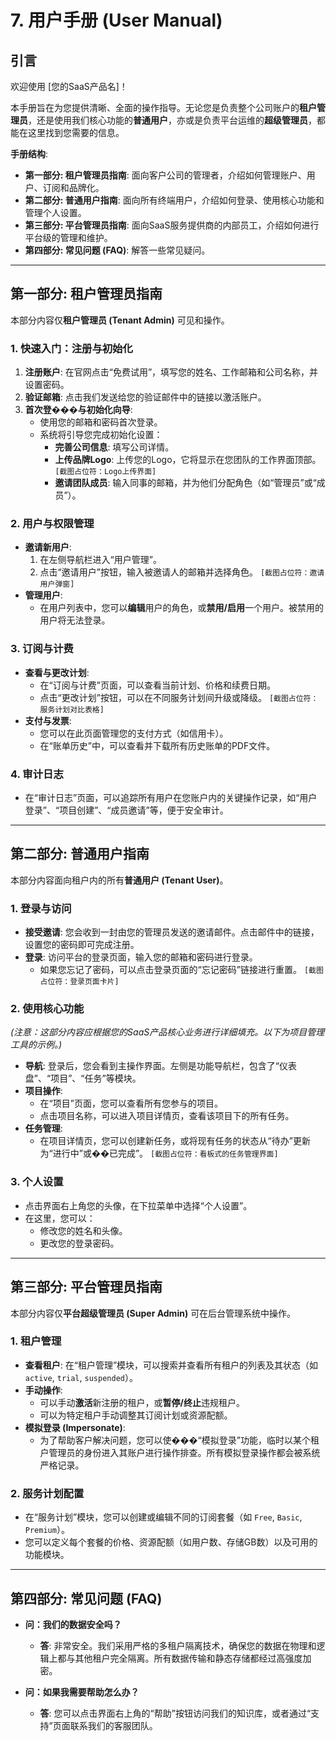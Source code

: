 # 7. 用户手册 (User Manual)

## **引言**

欢迎使用 [您的SaaS产品名]！

本手册旨在为您提供清晰、全面的操作指导。无论您是负责整个公司账户的**租户管理员**，还是使用我们核心功能的**普通用户**，亦或是负责平台运维的**超级管理员**，都能在这里找到您需要的信息。

**手册结构**:
*   **第一部分: 租户管理员指南**: 面向客户公司的管理者，介绍如何管理账户、用户、订阅和品牌化。
*   **第二部分: 普通用户指南**: 面向所有终端用户，介绍如何登录、使用核心功能和管理个人设置。
*   **第三部分: 平台管理员指南**: 面向SaaS服务提供商的内部员工，介绍如何进行平台级的管理和维护。
*   **第四部分: 常见问题 (FAQ)**: 解答一些常见疑问。

---

## **第一部分: 租户管理员指南**

本部分内容仅**租户管理员 (Tenant Admin)** 可见和操作。

### **1. 快速入门：注册与初始化**

1.  **注册账户**: 在官网点击“免费试用”，填写您的姓名、工作邮箱和公司名称，并设置密码。
2.  **验证邮箱**: 点击我们发送给您的验证邮件中的链接以激活账户。
3.  **首次登���与初始化向导**:
    *   使用您的邮箱和密码首次登录。
    *   系统将引导您完成初始化设置：
        *   **完善公司信息**: 填写公司详情。
        *   **上传品牌Logo**: 上传您的Logo，它将显示在您团队的工作界面顶部。 `[截图占位符：Logo上传界面]`
        *   **邀请团队成员**: 输入同事的邮箱，并为他们分配角色（如“管理员”或“成员”）。

### **2. 用户与权限管理**

*   **邀请新用户**:
    1.  在左侧导航栏进入“用户管理”。
    2.  点击“邀请用户”按钮，输入被邀请人的邮箱并选择角色。 `[截图占位符：邀请用户弹窗]`
*   **管理用户**:
    *   在用户列表中，您可以**编辑**用户的角色，或**禁用/启用**一个用户。被禁用的用户将无法登录。

### **3. 订阅与计费**

*   **查看与更改计划**:
    *   在“订阅与计费”页面，可以查看当前计划、价格和续费日期。
    *   点击“更改计划”按钮，可以在不同服务计划间升级或降级。 `[截图占位符：服务计划对比表格]`
*   **支付与发票**:
    *   您可以在此页面管理您的支付方式（如信用卡）。
    *   在“账单历史”中，可以查看并下载所有历史账单的PDF文件。

### **4. 审计日志**

*   在“审计日志”页面，可以追踪所有用户在您账户内的关键操作记录，如“用户登录”、“项目创建”、“成员邀请”等，便于安全审计。

---

## **第二部分: 普通用户指南**

本部分内容面向租户内的所有**普通用户 (Tenant User)**。

### **1. 登录与访问**

*   **接受邀请**: 您会收到一封由您的管理员发送的邀请邮件。点击邮件中的链接，设置您的密码即可完成注册。
*   **登录**: 访问平台的登录页面，输入您的邮箱和密码进行登录。
    *   如果您忘记了密码，可以点击登录页面的“忘记密码”链接进行重置。 `[截图占位符：登录页面卡片]`

### **2. 使用核心功能**

*(注意：这部分内容应根据您的SaaS产品核心业务进行详细填充。以下为项目管理工具的示例。)*

*   **导航**: 登录后，您会看到主操作界面。左侧是功能导航栏，包含了“仪表盘”、“项目”、“任务”等模块。
*   **项目操作**:
    *   在“项目”页面，您可以查看所有您参与的项目。
    *   点击项目名称，可以进入项目详情页，查看该项目下的所有任务。
*   **任务管理**:
    *   在项目详情页，您可以创建新任务，或将现有任务的状态从“待办”更新为“进行中”或��已完成”。 `[截图占位符：看板式的任务管理界面]`

### **3. 个人设置**

*   点击界面右上角您的头像，在下拉菜单中选择“个人设置”。
*   在这里，您可以：
    *   修改您的姓名和头像。
    *   更改您的登录密码。

---

## **第三部分: 平台管理员指南**

本部分内容仅**平台超级管理员 (Super Admin)** 可在后台管理系统中操作。

### **1. 租户管理**

*   **查看租户**: 在“租户管理”模块，可以搜索并查看所有租户的列表及其状态（如 `active`, `trial`, `suspended`）。
*   **手动操作**:
    *   可以手动**激活**新注册的租户，或**暂停/终止**违规租户。
    *   可以为特定租户手动调整其订阅计划或资源配额。
*   **模拟登录 (Impersonate)**:
    *   为了帮助客户解决问题，您可以使���“模拟登录”功能，临时以某个租户管理员的身份进入其账户进行操作排查。所有模拟登录操作都会被系统严格记录。

### **2. 服务计划配置**

*   在“服务计划”模块，您可以创建或编辑不同的订阅套餐（如 `Free`, `Basic`, `Premium`）。
*   您可以定义每个套餐的价格、资源配额（如用户数、存储GB数）以及可用的功能模块。

---

## **第四部分: 常见问题 (FAQ)**

*   **问：我们的数据安全吗？**
    *   **答**: 非常安全。我们采用严格的多租户隔离技术，确保您的数据在物理和逻辑上都与其他租户完全隔离。所有数据传输和静态存储都经过高强度加密。

*   **问：如果我需要帮助怎么办？**
    *   **答**: 您可以点击界面右上角的“帮助”按钮访问我们的知识库，或者通过“支持”页面联系我们的客服团队。
